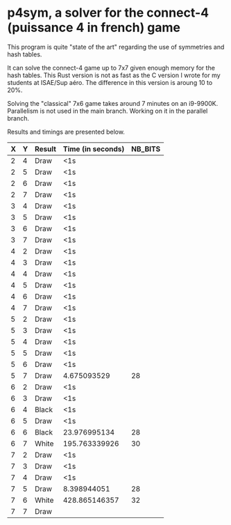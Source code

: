 # p4sym, a solver for the connect-4 (puissance 4 in french) game

This program is quite "state of the art" regarding the use of symmetries 
and hash tables. 

It can solve the connect-4 game up to 7x7 given enough memory for the hash tables.
This Rust version is not as fast as the C version I wrote for my students at ISAE/Sup aéro. The difference in this version is aroung 10 to 20%.

Solving the "classical" 7x6 game takes around 7 minutes on an i9-9900K.
Parallelism is not used in the main branch. Working on it in the parallel branch.


Results and timings are presented below.


| X | Y |Result|Time (in seconds)|NB_BITS|
|---|---|------|----|--- |
|2 |4 | Draw | <1s| |
|2 |5 | Draw | <1s| |
|2 |6 | Draw | <1s| |
|2 |7 | Draw | <1s| |
|3 |4 | Draw | <1s| |
|3 |5 | Draw | <1s| |
|3 |6 | Draw | <1s| |
|3 |7 | Draw | <1s| |
|4 |2 | Draw | <1s| |
|4 |3 | Draw | <1s| |
|4 |4 | Draw | <1s| |
|4 |5 | Draw | <1s| |
|4 |6 | Draw | <1s| |
|4 |7 | Draw | <1s| |
|5 |2 | Draw | <1s| |
|5 |3 | Draw | <1s| |
|5 |4 | Draw | <1s| |
|5 |5 | Draw | <1s| |
|5 |6 | Draw | <1s| |
|5 |7 | Draw | 4.675093529 |28|
|6 |2 | Draw | <1s| |
|6 |3 | Draw | <1s| |
|6 |4 | Black | <1s| |
|6 |5 | Draw | <1s| |
|6 |6 | Black | 23.976995134 |28|
|6 |7 | White | 195.763339926 |30|
|7 |2 | Draw | <1s| |
|7 |3 | Draw | <1s| |
|7 |4 | Draw | <1s | |
|7 |5 | Draw | 8.398944051 |28|
|7 |6 | White |428.865146357 |32|
|7 |7 | Draw |  | |
